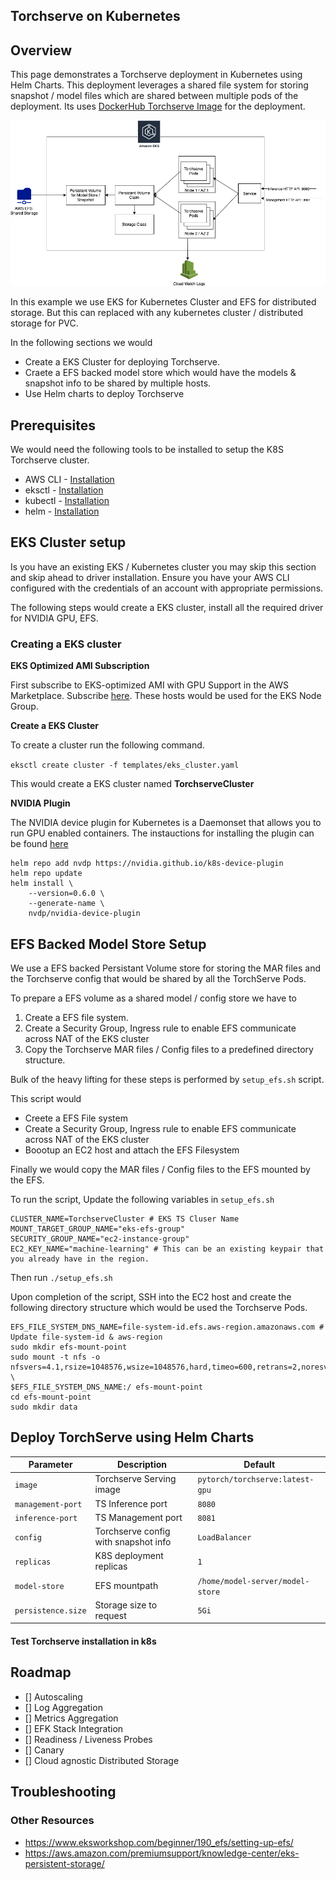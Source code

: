 
## Torchserve on Kubernetes

## Overview

This page demonstrates a Torchserve deployment in Kubernetes using Helm Charts. This deployment leverages a shared file system for storing snapshot / model files which are shared between multiple pods of the deployment. Its uses [DockerHub Torchserve Image](https://hub.docker.com/r/pytorch/torchserve) for the deployment.

![EKS Overview](overview.png)

In this example we use EKS for Kubernetes Cluster and EFS for distributed storage. But this can replaced with any kubernetes cluster / distributed storage for PVC.

In the following sections we would 
* Create a EKS Cluster for deploying Torchserve.
* Craete a EFS backed model store which would have the models & snapshot info to be shared by multiple hosts.
* Use Helm charts to deploy Torchserve

## Prerequisites

We would need the following tools to be installed to setup the K8S Torchserve cluster.

* AWS CLI - [Installation](https://docs.aws.amazon.com/cli/latest/userguide/install-cliv2-linux.html)
* eksctl - [Installation](https://docs.aws.amazon.com/eks/latest/userguide/getting-started-eksctl.html)
* kubectl - [Installation](https://kubernetes.io/docs/tasks/tools/install-kubectl/)
* helm - [Installation](https://helm.sh/docs/intro/install/)

## EKS Cluster setup

Is you have an existing EKS / Kubernetes cluster you may skip this section and skip ahead to driver installation. Ensure you have your AWS CLI configured with the credentials of an account with appropriate permissions. 

The following steps would create a EKS cluster, install all the required driver for NVIDIA GPU, EFS.


### Creating a EKS cluster

**EKS Optimized AMI Subscription**

First subscribe to EKS-optimized AMI with GPU Support in the AWS Marketplace. Subscribe [here](https://aws.amazon.com/marketplace/pp/B07GRHFXGM). These hosts would be used for the EKS Node Group. 

**Create a EKS Cluster**

To create a cluster run the following command. 

```eksctl create cluster -f templates/eks_cluster.yaml```

This would create a EKS cluster named **TorchserveCluster**

**NVIDIA Plugin**

The NVIDIA device plugin for Kubernetes is a Daemonset that allows you to run GPU enabled containers. The instauctions for installing the plugin can be found [here](https://github.com/NVIDIA/k8s-device-plugin#installing-via-helm-installfrom-the-nvidia-device-plugin-helm-repository)

```
helm repo add nvdp https://nvidia.github.io/k8s-device-plugin
helm repo update
helm install \
    --version=0.6.0 \
    --generate-name \
    nvdp/nvidia-device-plugin
```

## EFS Backed Model Store Setup

We use a EFS backed Persistant Volume store for storing the MAR files and the Torchserve config that would be shared by all the TorchServe Pods. 

To prepare a EFS volume as a shared model / config store we have to 

1. Create a EFS file system. 
2. Create a Security Group, Ingress rule to enable EFS communicate across NAT of the EKS cluster
3. Copy the Torchserve MAR files / Config files to a predefined directory structure.

Bulk of the heavy lifting for these steps is performed by ``setup_efs.sh`` script. 

This script would 

* Creete a EFS File system
* Create a Security Group, Ingress rule to enable EFS communicate across NAT of the EKS cluster
* Boootup an EC2 host and attach the EFS Filesystem

Finally we would copy the MAR files / Config files to the EFS mounted by the EFS.

To run the script, Update the following variables in `setup_efs.sh`


    CLUSTER_NAME=TorchserveCluster # EKS TS Cluser Name
    MOUNT_TARGET_GROUP_NAME="eks-efs-group"
    SECURITY_GROUP_NAME="ec2-instance-group"
    EC2_KEY_NAME="machine-learning" # This can be an existing keypair that you already have in the region.

Then run `./setup_efs.sh`

Upon completion of the script, SSH into the EC2 host and create the following directory structure which would be used the Torchserve Pods.

    EFS_FILE_SYSTEM_DNS_NAME=file-system-id.efs.aws-region.amazonaws.com # Update file-system-id & aws-region
    sudo mkdir efs-mount-point
    sudo mount -t nfs -o nfsvers=4.1,rsize=1048576,wsize=1048576,hard,timeo=600,retrans=2,noresvport \
    $EFS_FILE_SYSTEM_DNS_NAME:/ efs-mount-point
    cd efs-mount-point
    sudo mkdir data


## Deploy TorchServe using Helm Charts


| Parameter | Description | Default |
|-----------|-------------|---------|
| `image` | Torchserve Serving image | `pytorch/torchserve:latest-gpu` |
| `management-port` | TS Inference port | `8080` |
| `inference-port` | TS Management port | `8081` |
| `config` | Torchserve config with snapshot info  | `LoadBalancer` |
| `replicas`| K8S deployment replicas | `1` |
| `model-store`| EFS mountpath | `/home/model-server/model-store` |
| `persistence.size`| Storage size to request | `5Gi` |


#### Test Torchserve installation in k8s

## Roadmap
* [] Autoscaling
* [] Log Aggregation
* [] Metrics Aggregation
* [] EFK Stack Integration
* [] Readiness / Liveness Probes
* [] Canary
* [] Cloud agnostic Distributed Storage

## Troubleshooting

### Other Resources

* https://www.eksworkshop.com/beginner/190_efs/setting-up-efs/ 
* https://aws.amazon.com/premiumsupport/knowledge-center/eks-persistent-storage/
